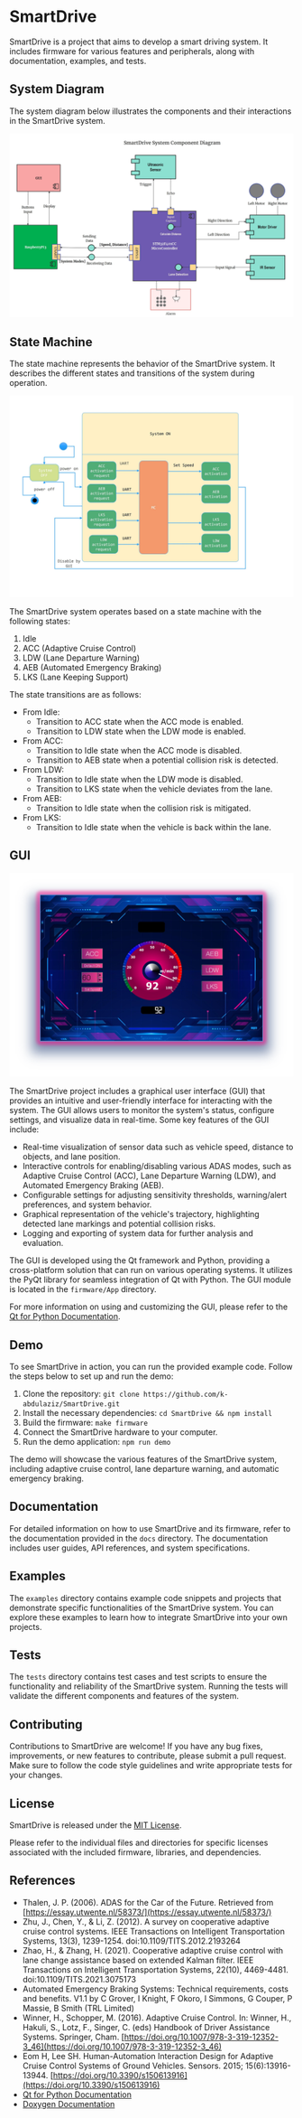 # SmartDrive

SmartDrive is a project that aims to develop a smart driving system. It includes firmware for various features and peripherals, along with documentation, examples, and tests.

## System Diagram

The system diagram below illustrates the components and their interactions in the SmartDrive system.

![System Diagram](images/system_diagram.png)

## State Machine

The state machine represents the behavior of the SmartDrive system. It describes the different states and transitions of the system during operation.

![State_Machine](images/state_machine.jpg)

The SmartDrive system operates based on a state machine with the following states:

1. Idle
2. ACC (Adaptive Cruise Control)
3. LDW (Lane Departure Warning)
4. AEB (Automated Emergency Braking)
5. LKS (Lane Keeping Support)

The state transitions are as follows:

- From Idle:
    - Transition to ACC state when the ACC mode is enabled.
    - Transition to LDW state when the LDW mode is enabled.
- From ACC:
    - Transition to Idle state when the ACC mode is disabled.
    - Transition to AEB state when a potential collision risk is detected.
- From LDW:
    - Transition to Idle state when the LDW mode is disabled.
    - Transition to LKS state when the vehicle deviates from the lane.
- From AEB:
    - Transition to Idle state when the collision risk is mitigated.
- From LKS:
    - Transition to Idle state when the vehicle is back within the lane.

## GUI

![System GUI](images/gui.png)

The SmartDrive project includes a graphical user interface (GUI) that provides an intuitive and user-friendly interface for interacting with the system. The GUI allows users to monitor the system's status, configure settings, and visualize data in real-time. Some key features of the GUI include:

- Real-time visualization of sensor data such as vehicle speed, distance to objects, and lane position.
- Interactive controls for enabling/disabling various ADAS modes, such as Adaptive Cruise Control (ACC), Lane Departure Warning (LDW), and Automated Emergency Braking (AEB).
- Configurable settings for adjusting sensitivity thresholds, warning/alert preferences, and system behavior.
- Graphical representation of the vehicle's trajectory, highlighting detected lane markings and potential collision risks.
- Logging and exporting of system data for further analysis and evaluation.

The GUI is developed using the Qt framework and Python, providing a cross-platform solution that can run on various operating systems. It utilizes the PyQt library for seamless integration of Qt with Python. The GUI module is located in the `firmware/App` directory.

For more information on using and customizing the GUI, please refer to the [Qt for Python Documentation](https://doc.qt.io/qtforpython-6/).


## Demo

To see SmartDrive in action, you can run the provided example code. Follow the steps below to set up and run the demo:

1. Clone the repository: `git clone https://github.com/k-abdulaziz/SmartDrive.git`
2. Install the necessary dependencies: `cd SmartDrive && npm install`
3. Build the firmware: `make firmware`
4. Connect the SmartDrive hardware to your computer.
5. Run the demo application: `npm run demo`

The demo will showcase the various features of the SmartDrive system, including adaptive cruise control, lane departure warning, and automatic emergency braking.

## Documentation

For detailed information on how to use SmartDrive and its firmware, refer to the documentation provided in the `docs` directory. The documentation includes user guides, API references, and system specifications.

## Examples

The `examples` directory contains example code snippets and projects that demonstrate specific functionalities of the SmartDrive system. You can explore these examples to learn how to integrate SmartDrive into your own projects.

## Tests

The `tests` directory contains test cases and test scripts to ensure the functionality and reliability of the SmartDrive system. Running the tests will validate the different components and features of the system.

## Contributing

Contributions to SmartDrive are welcome! If you have any bug fixes, improvements, or new features to contribute, please submit a pull request. Make sure to follow the code style guidelines and write appropriate tests for your changes.

## License

SmartDrive is released under the [MIT License](LICENSE).

Please refer to the individual files and directories for specific licenses associated with the included firmware, libraries, and dependencies.

## References

- Thalen, J. P. (2006). ADAS for the Car of the Future. Retrieved from [https://essay.utwente.nl/58373/](https://essay.utwente.nl/58373/)
- Zhu, J., Chen, Y., & Li, Z. (2012). A survey on cooperative adaptive cruise control systems. IEEE Transactions on Intelligent Transportation Systems, 13(3), 1239-1254. doi:10.1109/TITS.2012.2193264
- Zhao, H., & Zhang, H. (2021). Cooperative adaptive cruise control with lane change assistance based on extended Kalman filter. IEEE Transactions on Intelligent Transportation Systems, 22(10), 4469-4481. doi:10.1109/TITS.2021.3075173
- Automated Emergency Braking Systems: Technical requirements, costs and benefits. V1.1 by C Grover, I Knight, F Okoro, I Simmons, G Couper, P Massie, B Smith (TRL Limited)
- Winner, H., Schopper, M. (2016). Adaptive Cruise Control. In: Winner, H., Hakuli, S., Lotz, F., Singer, C. (eds) Handbook of Driver Assistance Systems. Springer, Cham. [https://doi.org/10.1007/978-3-319-12352-3_46](https://doi.org/10.1007/978-3-319-12352-3_46)
- Eom H, Lee SH. Human-Automation Interaction Design for Adaptive Cruise Control Systems of Ground Vehicles. Sensors. 2015; 15(6):13916-13944. [https://doi.org/10.3390/s150613916](https://doi.org/10.3390/s150613916)
- [Qt for Python Documentation](https://doc.qt.io/qtforpython-6/)
- [Doxygen Documentation](https://www.doxygen.nl/manual/)
